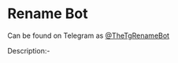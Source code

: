 # Rename Bot

Can be found on Telegram as [@TheTgRenameBot](https://telegram.me/TheTgRenameBot)

Description:-
<script async src="https://telegram.org/js/telegram-widget.js?15" data-telegram-post="TheTgRoBots/16" data-width="100%"></script>
